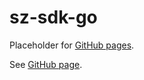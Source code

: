 # sz-sdk-go

Placeholder for [GitHub pages].

See [GitHub page].

[GitHub page]: https://garage.senzing.com/sz-sdk-go
[GitHub pages]: https://pages.github.com/
